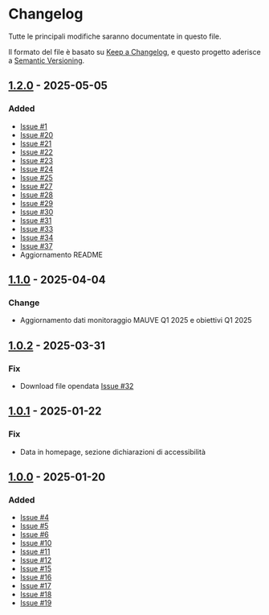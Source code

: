 # Changelog

Tutte le principali modifiche saranno documentate in questo file.

Il formato del file è basato su [Keep a Changelog](https://keepachangelog.com/en/1.1.0/),
e questo progetto aderisce a [Semantic Versioning](https://semver.org/spec/v2.0.0.html).

## [1.2.0](https://github.com/AgID/accessibilita-dashboard/releases/tag/1.2.0) - 2025-05-05

### Added

- [Issue #1](https://github.com/AgID/accessibilita-monitoraggio/issues/1)
- [Issue #20](https://github.com/AgID/accessibilita-monitoraggio/issues/20)
- [Issue #21](https://github.com/AgID/accessibilita-monitoraggio/issues/21)
- [Issue #22](https://github.com/AgID/accessibilita-monitoraggio/issues/22)
- [Issue #23](https://github.com/AgID/accessibilita-monitoraggio/issues/23)
- [Issue #24](https://github.com/AgID/accessibilita-monitoraggio/issues/24)
- [Issue #25](https://github.com/AgID/accessibilita-monitoraggio/issues/25)
- [Issue #27](https://github.com/AgID/accessibilita-monitoraggio/issues/27)
- [Issue #28](https://github.com/AgID/accessibilita-monitoraggio/issues/28)
- [Issue #29](https://github.com/AgID/accessibilita-monitoraggio/issues/29)
- [Issue #30](https://github.com/AgID/accessibilita-monitoraggio/issues/30)
- [Issue #31](https://github.com/AgID/accessibilita-monitoraggio/issues/31)
- [Issue #33](https://github.com/AgID/accessibilita-monitoraggio/issues/33)
- [Issue #34](https://github.com/AgID/accessibilita-monitoraggio/issues/34)
- [Issue #37](https://github.com/AgID/accessibilita-monitoraggio/issues/37)
- Aggiornamento README

## [1.1.0](https://github.com/AgID/accessibilita-dashboard/releases/tag/1.1.0) - 2025-04-04

### Change

- Aggiornamento dati monitoraggio MAUVE Q1 2025 e obiettivi Q1 2025

## [1.0.2](https://github.com/AgID/accessibilita-dashboard/releases/tag/1.0.2) - 2025-03-31

### Fix

- Download file opendata [Issue #32](https://github.com/AgID/accessibilita-monitoraggio/issues/32)

## [1.0.1](https://github.com/AgID/accessibilita-dashboard/releases/tag/1.0.1) - 2025-01-22

### Fix

- Data in homepage, sezione dichiarazioni di accessibilità

## [1.0.0](https://github.com/AgID/accessibilita-dashboard/releases/tag/1.0.0) - 2025-01-20

### Added

- [Issue #4](https://github.com/AgID/accessibilita-monitoraggio/issues/4)
- [Issue #5](https://github.com/AgID/accessibilita-monitoraggio/issues/5)
- [Issue #6](https://github.com/AgID/accessibilita-monitoraggio/issues/6)
- [Issue #10](https://github.com/AgID/accessibilita-monitoraggio/issues/10)
- [Issue #11](https://github.com/AgID/accessibilita-monitoraggio/issues/11)
- [Issue #12](https://github.com/AgID/accessibilita-monitoraggio/issues/12)
- [Issue #15](https://github.com/AgID/accessibilita-monitoraggio/issues/15)
- [Issue #16](https://github.com/AgID/accessibilita-monitoraggio/issues/16)
- [Issue #17](https://github.com/AgID/accessibilita-monitoraggio/issues/17)
- [Issue #18](https://github.com/AgID/accessibilita-monitoraggio/issues/18)
- [Issue #19](https://github.com/AgID/accessibilita-monitoraggio/issues/19)

